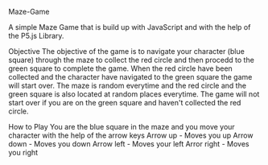 Maze-Game

A simple Maze Game that is build up with JavaScript and with the help of the P5.js Library. 

Objective
The objective of the game is to navigate your character (blue square) through the maze to collect the red circle and then procedd to the green square to complete the game. When the red circle have been collected and the character have navigated to the green square the game will start over. The maze is random everytime and the red circle and the green square is also located at random places everytime. The game will not start over if you are on the green square and haven't collected the red circle. 

How to Play
You are the blue square in the maze and you move your character with the help of the arrow keys
Arrow up - Moves you up
Arrow down - Moves you down
Arrow left - Moves your left
Arror right - Moves you right
